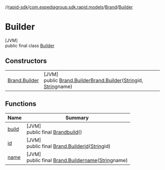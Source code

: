 //[rapid-sdk](../../../../index.md)/[com.expediagroup.sdk.rapid.models](../../index.md)/[Brand](../index.md)/[Builder](index.md)

# Builder

[JVM]\
public final class [Builder](index.md)

## Constructors

| | |
|---|---|
| [Brand.Builder](-brand.-builder.md) | [JVM]<br>public [Brand.Builder](index.md)[Brand.Builder](-brand.-builder.md)([String](https://docs.oracle.com/javase/8/docs/api/java/lang/String.html)id, [String](https://docs.oracle.com/javase/8/docs/api/java/lang/String.html)name) |

## Functions

| Name | Summary |
|---|---|
| [build](build.md) | [JVM]<br>public final [Brand](../index.md)[build](build.md)() |
| [id](id.md) | [JVM]<br>public final [Brand.Builder](index.md)[id](id.md)([String](https://docs.oracle.com/javase/8/docs/api/java/lang/String.html)id) |
| [name](name.md) | [JVM]<br>public final [Brand.Builder](index.md)[name](name.md)([String](https://docs.oracle.com/javase/8/docs/api/java/lang/String.html)name) |
